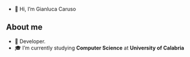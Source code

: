 - 👋 Hi, I’m Gianluca Caruso


<h2>About me</h2>

- 💼 Developer.
- 🎓 I’m currently studying **Computer Science** at **University of Calabria**

